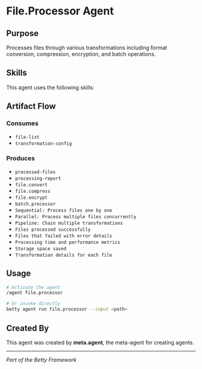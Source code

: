 # File.Processor Agent

## Purpose

Processes files through various transformations including format conversion, compression, encryption, and batch operations.

## Skills

This agent uses the following skills:


## Artifact Flow

### Consumes

- `file-list`
- `transformation-config`

### Produces

- `processed-files`
- `processing-report`
- `file.convert`
- `file.compress`
- `file.encrypt`
- `batch.processor`
- `Sequential: Process files one by one`
- `Parallel: Process multiple files concurrently`
- `Pipeline: Chain multiple transformations`
- `Files processed successfully`
- `Files that failed with error details`
- `Processing time and performance metrics`
- `Storage space saved`
- `Transformation details for each file`

## Usage

```bash
# Activate the agent
/agent file.processor

# Or invoke directly
betty agent run file.processor --input <path>
```

## Created By

This agent was created by **meta.agent**, the meta-agent for creating agents.

---

*Part of the Betty Framework*
